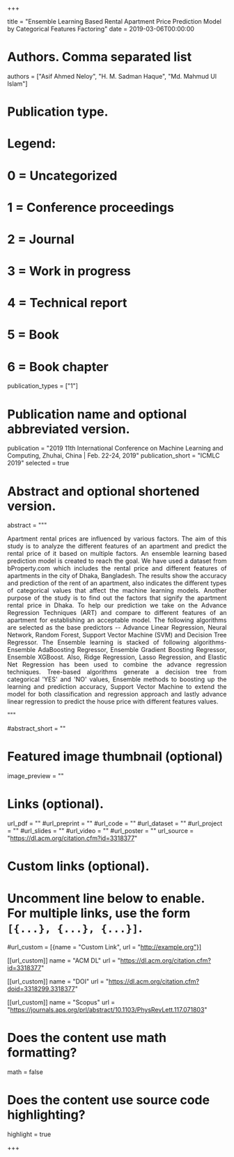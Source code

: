 +++

title = "Ensemble Learning Based Rental Apartment Price Prediction Model by Categorical Features Factoring"
date = 2019-03-06T00:00:00

# Authors. Comma separated list
authors = ["Asif Ahmed Neloy", "H. M. Sadman Haque", "Md. Mahmud Ul Islam"]

# Publication type.
# Legend:
# 0 = Uncategorized
# 1 = Conference proceedings
# 2 = Journal
# 3 = Work in progress
# 4 = Technical report
# 5 = Book
# 6 = Book chapter
publication_types = ["1"]

# Publication name and optional abbreviated version.
publication = "2019 11th International Conference on Machine Learning and Computing, Zhuhai, China | Feb. 22-24, 2019"
publication_short = "ICMLC 2019"
selected = true

# Abstract and optional shortened version.
abstract = """<div align="justify"> 

Apartment rental prices are influenced by various factors. The aim of this study is to analyze the different features of an apartment and predict the rental price of it based on multiple factors. An ensemble learning based prediction model is created to reach the goal. We have used a dataset from bProperty.com which includes the rental price and different features of apartments in the city of Dhaka, Bangladesh. The results show the accuracy and prediction of the rent of an apartment, also indicates the different types of categorical values that affect the machine learning models. Another purpose of the study is to find out the factors that signify the apartment rental price in Dhaka. To help our prediction we take on the Advance Regression Techniques (ART) and compare to different features of an apartment for establishing an acceptable model. The following algorithms are selected as the base predictors -- Advance Linear Regression, Neural Network, Random Forest, Support Vector Machine (SVM) and Decision Tree Regressor. The Ensemble learning is stacked of following algorithms- Ensemble AdaBoosting Regressor, Ensemble Gradient Boosting Regressor, Ensemble XGBoost. Also, Ridge Regression, Lasso Regression, and Elastic Net Regression has been used to combine the advance regression techniques. Tree-based algorithms generate a decision tree from categorical 'YES' and 'NO' values, Ensemble methods to boosting up the learning and prediction accuracy, Support Vector Machine to extend the model for both classification and regression approach and lastly advance linear regression to predict the house price with different features values.</div>

"""

#abstract_short = ""

# Featured image thumbnail (optional)
image_preview = ""



# Links (optional).
url_pdf = ""
#url_preprint = ""
#url_code = ""
#url_dataset = ""
#url_project = ""
#url_slides = ""
#url_video = ""
#url_poster = ""
url_source = "https://dl.acm.org/citation.cfm?id=3318377"

# Custom links (optional).
#   Uncomment line below to enable. For multiple links, use the form `[{...}, {...}, {...}]`.
#url_custom = [{name = "Custom Link", url = "http://example.org"}]

[[url_custom]]
name = "ACM DL"
url = "https://dl.acm.org/citation.cfm?id=3318377"

[[url_custom]]
name = "DOI"
url = "https://dl.acm.org/citation.cfm?doid=3318299.3318377"


[[url_custom]]
name = "Scopus"
url = "https://journals.aps.org/prl/abstract/10.1103/PhysRevLett.117.071803"

# Does the content use math formatting?
math = false

# Does the content use source code highlighting?
highlight = true


+++